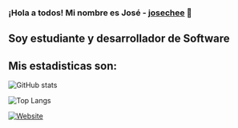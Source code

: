 ### ¡Hola a todos! Mi nombre es José - [josechee](https://www.linkedin.com/in/josechee/) 👋

## Soy estudiante y desarrollador de Software

## Mis estadisticas son:

![GitHub stats](https://github-readme-stats.vercel.app/api?username=josechee&show_icons=true&theme=nord)


![Top Langs](https://github-readme-stats.vercel.app/api/top-langs/?username=josechee&show_icons=true&theme=nord)  

[![Website](https://img.shields.io/website?style=plastic&up_message=Ver&url=https%3A%2F%2Fwww.linkedin.com%2Fin%2Fjosechee%2F)](https://www.linkedin.com/in/josechee/)